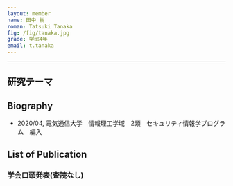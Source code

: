 ```yaml
---
layout: member
name: 田中 樹
roman: Tatsuki Tanaka
fig: /fig/tanaka.jpg
grade: 学部4年
email: t.tanaka
---
```


---


## 研究テーマ

## Biography
- 2020/04, 電気通信大学　情報理工学域　2類　セキュリティ情報学プログラム　編入


## List of Publication

### 学会口頭発表(査読なし)
